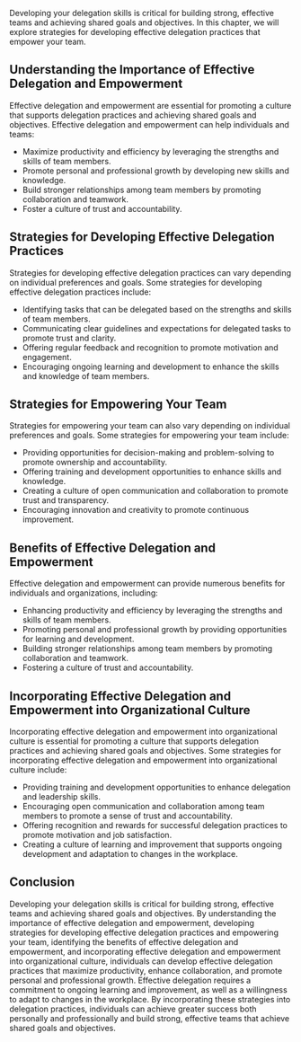 
Developing your delegation skills is critical for building strong, effective teams and achieving shared goals and objectives. In this chapter, we will explore strategies for developing effective delegation practices that empower your team.

Understanding the Importance of Effective Delegation and Empowerment
--------------------------------------------------------------------

Effective delegation and empowerment are essential for promoting a culture that supports delegation practices and achieving shared goals and objectives. Effective delegation and empowerment can help individuals and teams:

* Maximize productivity and efficiency by leveraging the strengths and skills of team members.
* Promote personal and professional growth by developing new skills and knowledge.
* Build stronger relationships among team members by promoting collaboration and teamwork.
* Foster a culture of trust and accountability.

Strategies for Developing Effective Delegation Practices
--------------------------------------------------------

Strategies for developing effective delegation practices can vary depending on individual preferences and goals. Some strategies for developing effective delegation practices include:

* Identifying tasks that can be delegated based on the strengths and skills of team members.
* Communicating clear guidelines and expectations for delegated tasks to promote trust and clarity.
* Offering regular feedback and recognition to promote motivation and engagement.
* Encouraging ongoing learning and development to enhance the skills and knowledge of team members.

Strategies for Empowering Your Team
-----------------------------------

Strategies for empowering your team can also vary depending on individual preferences and goals. Some strategies for empowering your team include:

* Providing opportunities for decision-making and problem-solving to promote ownership and accountability.
* Offering training and development opportunities to enhance skills and knowledge.
* Creating a culture of open communication and collaboration to promote trust and transparency.
* Encouraging innovation and creativity to promote continuous improvement.

Benefits of Effective Delegation and Empowerment
------------------------------------------------

Effective delegation and empowerment can provide numerous benefits for individuals and organizations, including:

* Enhancing productivity and efficiency by leveraging the strengths and skills of team members.
* Promoting personal and professional growth by providing opportunities for learning and development.
* Building stronger relationships among team members by promoting collaboration and teamwork.
* Fostering a culture of trust and accountability.

Incorporating Effective Delegation and Empowerment into Organizational Culture
------------------------------------------------------------------------------

Incorporating effective delegation and empowerment into organizational culture is essential for promoting a culture that supports delegation practices and achieving shared goals and objectives. Some strategies for incorporating effective delegation and empowerment into organizational culture include:

* Providing training and development opportunities to enhance delegation and leadership skills.
* Encouraging open communication and collaboration among team members to promote a sense of trust and accountability.
* Offering recognition and rewards for successful delegation practices to promote motivation and job satisfaction.
* Creating a culture of learning and improvement that supports ongoing development and adaptation to changes in the workplace.

Conclusion
----------

Developing your delegation skills is critical for building strong, effective teams and achieving shared goals and objectives. By understanding the importance of effective delegation and empowerment, developing strategies for developing effective delegation practices and empowering your team, identifying the benefits of effective delegation and empowerment, and incorporating effective delegation and empowerment into organizational culture, individuals can develop effective delegation practices that maximize productivity, enhance collaboration, and promote personal and professional growth. Effective delegation requires a commitment to ongoing learning and improvement, as well as a willingness to adapt to changes in the workplace. By incorporating these strategies into delegation practices, individuals can achieve greater success both personally and professionally and build strong, effective teams that achieve shared goals and objectives.
